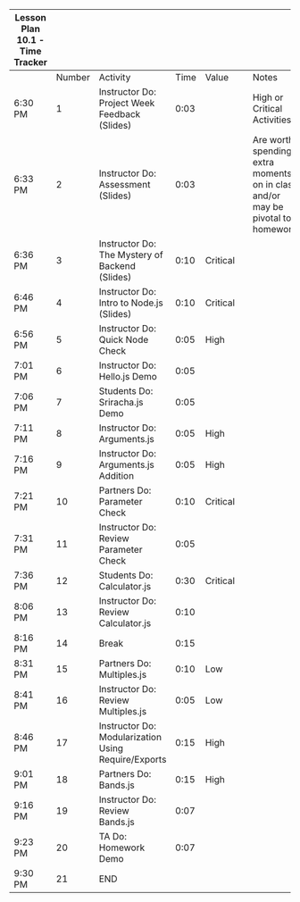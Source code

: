 | Lesson Plan 10.1 - Time Tracker |        |                                                     |      |          |     |                                                                                 |
| ------------------------------- | ------ | --------------------------------------------------- | ---- | -------- | --- | ------------------------------------------------------------------------------- |
|                                 | Number | Activity                                            | Time | Value    |     | Notes                                                                           |
| 6:30 PM                         | 1      | Instructor Do: Project Week Feedback (Slides)       | 0:03 |          |     | High or Critical Activities:                                                    |
| 6:33 PM                         | 2      | Instructor Do: Assessment (Slides)                  | 0:03 |          |     | Are worth spending extra moments on in class and/or may be pivotal to homework. |
| 6:36 PM                         | 3      | Instructor Do: The Mystery of Backend (Slides)      | 0:10 | Critical |     |                                                                                 |
| 6:46 PM                         | 4      | Instructor Do: Intro to Node.js (Slides)            | 0:10 | Critical |     |                                                                                 |
| 6:56 PM                         | 5      | Instructor Do: Quick Node Check                     | 0:05 | High     |     |                                                                                 |
| 7:01 PM                         | 6      | Instructor Do: Hello.js Demo                        | 0:05 |          |     |                                                                                 |
| 7:06 PM                         | 7      | Students Do: Sriracha.js Demo                       | 0:05 |          |     |                                                                                 |
| 7:11 PM                         | 8      | Instructor Do: Arguments.js                         | 0:05 | High     |     |                                                                                 |
| 7:16 PM                         | 9      | Instructor Do: Arguments.js Addition                | 0:05 | High     |     |                                                                                 |
| 7:21 PM                         | 10     | Partners Do: Parameter Check                        | 0:10 | Critical |     |                                                                                 |
| 7:31 PM                         | 11     | Instructor Do: Review Parameter Check               | 0:05 |          |     |                                                                                 |
| 7:36 PM                         | 12     | Students Do: Calculator.js                          | 0:30 | Critical |     |                                                                                 |
| 8:06 PM                         | 13     | Instructor Do: Review Calculator.js                 | 0:10 |          |     |                                                                                 |
| 8:16 PM                         | 14     | Break                                               | 0:15 |          |     |                                                                                 |
| 8:31 PM                         | 15     | Partners Do: Multiples.js                           | 0:10 | Low      |     |                                                                                 |
| 8:41 PM                         | 16     | Instructor Do: Review Multiples.js                  | 0:05 | Low      |     |                                                                                 |
| 8:46 PM                         | 17     | Instructor Do: Modularization Using Require/Exports | 0:15 | High     |     |                                                                                 |
| 9:01 PM                         | 18     | Partners Do: Bands.js                               | 0:15 | High     |     |                                                                                 |
| 9:16 PM                         | 19     | Instructor Do: Review Bands.js                      | 0:07 |          |     |                                                                                 |
| 9:23 PM                         | 20     | TA Do: Homework Demo                                | 0:07 |          |     |                                                                                 |
| 9:30 PM                         | 21     | END                                                 |      |          |     |                                                                                 |
